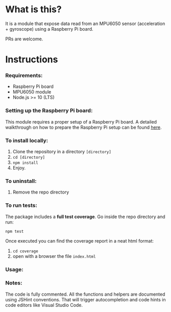 # What is this?
It is a module that expose data read from an MPU6050 sensor (acceleration + gyroscope) using a Raspberry Pi board.

PRs are welcome.

# Instructions

### Requirements:
 - Raspberry Pi board
 - MPU6050 module
 - Node.js >= 10 (LTS)

### Setting up the Raspberry Pi board:
This module requires a proper setup of a Raspberry Pi board. A detailed walkthrough on how to prepare the Raspberry Pi setup can be found [here](./PI-SETUP.md).

### To install locally: 
1. Clone the repository in a directory `[directory]`
2. `cd [directory]`
3. `npm install`
4. Enjoy.

### To uninstall:
1. Remove the repo directory

### To run tests:
The package includes a **full test coverage**.
Go inside the repo directory and run: 

`npm test`

Once executed you can find the coverage report in a neat html format:
1. `cd coverage`
2. open with a browser the file `index.html`

### Usage:


### Notes:
The code is fully commented.
All the functions and helpers are documented using JSHint conventions. That will trigger autocompletion and code hints in code editors like Visual Studio Code.